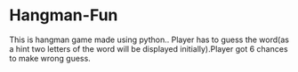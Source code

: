 # Hangman-Fun
This is hangman game made using python..
Player has to guess the word(as a hint two letters of the word will be displayed initially).Player got 6 chances to make wrong guess.
